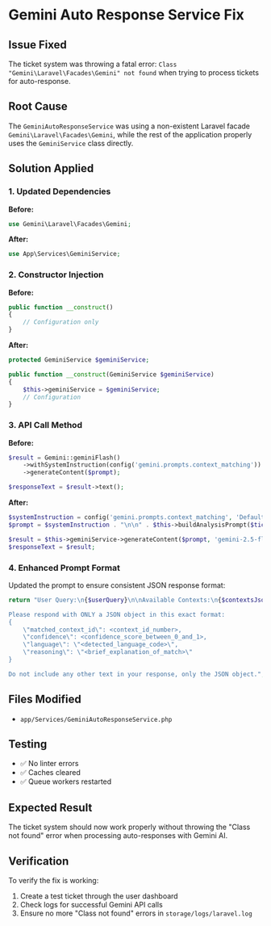 # Gemini Auto Response Service Fix

## Issue Fixed
The ticket system was throwing a fatal error: `Class "Gemini\Laravel\Facades\Gemini" not found` when trying to process tickets for auto-response.

## Root Cause
The `GeminiAutoResponseService` was using a non-existent Laravel facade `Gemini\Laravel\Facades\Gemini`, while the rest of the application properly uses the `GeminiService` class directly.

## Solution Applied

### 1. Updated Dependencies
**Before:**
```php
use Gemini\Laravel\Facades\Gemini;
```

**After:**
```php
use App\Services\GeminiService;
```

### 2. Constructor Injection
**Before:**
```php
public function __construct()
{
    // Configuration only
}
```

**After:**
```php
protected GeminiService $geminiService;

public function __construct(GeminiService $geminiService)
{
    $this->geminiService = $geminiService;
    // Configuration
}
```

### 3. API Call Method
**Before:**
```php
$result = Gemini::geminiFlash()
    ->withSystemInstruction(config('gemini.prompts.context_matching'))
    ->generateContent($prompt);

$responseText = $result->text();
```

**After:**
```php
$systemInstruction = config('gemini.prompts.context_matching', 'Default instruction...');
$prompt = $systemInstruction . "\n\n" . $this->buildAnalysisPrompt($ticket, $contextData);

$result = $this->geminiService->generateContent($prompt, 'gemini-2.5-flash');
$responseText = $result;
```

### 4. Enhanced Prompt Format
Updated the prompt to ensure consistent JSON response format:
```php
return "User Query:\n{$userQuery}\n\nAvailable Contexts:\n{$contextsJson}\n\nAnalyze this support ticket and determine which context it best matches. 

Please respond with ONLY a JSON object in this exact format:
{
    \"matched_context_id\": <context_id_number>,
    \"confidence\": <confidence_score_between_0_and_1>,
    \"language\": \"<detected_language_code>\",
    \"reasoning\": \"<brief_explanation_of_match>\"
}

Do not include any other text in your response, only the JSON object.";
```

## Files Modified
- `app/Services/GeminiAutoResponseService.php`

## Testing
- ✅ No linter errors
- ✅ Caches cleared
- ✅ Queue workers restarted

## Expected Result
The ticket system should now work properly without throwing the "Class not found" error when processing auto-responses with Gemini AI.

## Verification
To verify the fix is working:
1. Create a test ticket through the user dashboard
2. Check logs for successful Gemini API calls
3. Ensure no more "Class not found" errors in `storage/logs/laravel.log`
